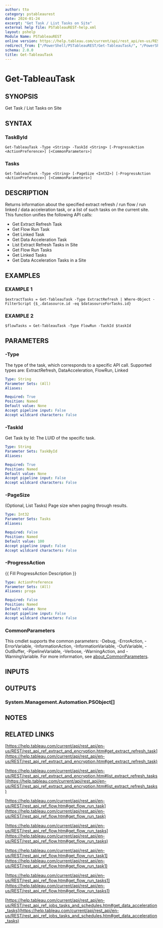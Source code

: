```yaml
---
author: tto
category: pstableaurest
date: 2024-01-24
excerpt: "Get Task / List Tasks on Site"
external help file: PSTableauREST-help.xml
layout: pshelp
Module Name: PSTableauREST
online version: https://help.tableau.com/current/api/rest_api/en-us/REST/rest_api_ref_extract_and_encryption.htm#get_extract_refresh_task
redirect_from: ["/PowerShell/PSTableauREST/Get-TableauTask/", "/PowerShell/PSTableauREST/get-tableautask/", "/PowerShell/get-tableautask/"]
schema: 2.0.0
title: Get-TableauTask
---
```


# Get-TableauTask

## SYNOPSIS
Get Task / List Tasks on Site

## SYNTAX

### TaskById
```
Get-TableauTask -Type <String> -TaskId <String> [-ProgressAction <ActionPreference>] [<CommonParameters>]
```

### Tasks
```
Get-TableauTask -Type <String> [-PageSize <Int32>] [-ProgressAction <ActionPreference>] [<CommonParameters>]
```

## DESCRIPTION
Returns information about the specified extract refresh / run flow / run linked / data acceleration task, or a list of such tasks on the current site.
This function unifies the following API calls:
- Get Extract Refresh Task
- Get Flow Run Task
- Get Linked Task
- Get Data Acceleration Task
- List Extract Refresh Tasks in Site
- Get Flow Run Tasks
- Get Linked Tasks
- Get Data Acceleration Tasks in a Site

## EXAMPLES

### EXAMPLE 1
```
$extractTasks = Get-TableauTask -Type ExtractRefresh | Where-Object -FilterScript {$_.datasource.id -eq $datasourceForTasks.id}
```

### EXAMPLE 2
```
$flowTasks = Get-TableauTask -Type FlowRun -TaskId $taskId
```

## PARAMETERS

### -Type
The type of the task, which corresponds to a specific API call.
Supported types are: ExtractRefresh, DataAcceleration, FlowRun, Linked

```yaml
Type: String
Parameter Sets: (All)
Aliases:

Required: True
Position: Named
Default value: None
Accept pipeline input: False
Accept wildcard characters: False
```

### -TaskId
Get Task by Id: The LUID of the specific task.

```yaml
Type: String
Parameter Sets: TaskById
Aliases:

Required: True
Position: Named
Default value: None
Accept pipeline input: False
Accept wildcard characters: False
```

### -PageSize
(Optional, List Tasks) Page size when paging through results.

```yaml
Type: Int32
Parameter Sets: Tasks
Aliases:

Required: False
Position: Named
Default value: 100
Accept pipeline input: False
Accept wildcard characters: False
```

### -ProgressAction
{{ Fill ProgressAction Description }}

```yaml
Type: ActionPreference
Parameter Sets: (All)
Aliases: proga

Required: False
Position: Named
Default value: None
Accept pipeline input: False
Accept wildcard characters: False
```

### CommonParameters
This cmdlet supports the common parameters: -Debug, -ErrorAction, -ErrorVariable, -InformationAction, -InformationVariable, -OutVariable, -OutBuffer, -PipelineVariable, -Verbose, -WarningAction, and -WarningVariable. For more information, see [about_CommonParameters](http://go.microsoft.com/fwlink/?LinkID=113216).

## INPUTS

## OUTPUTS

### System.Management.Automation.PSObject[]
## NOTES

## RELATED LINKS

[https://help.tableau.com/current/api/rest_api/en-us/REST/rest_api_ref_extract_and_encryption.htm#get_extract_refresh_task](https://help.tableau.com/current/api/rest_api/en-us/REST/rest_api_ref_extract_and_encryption.htm#get_extract_refresh_task)

[https://help.tableau.com/current/api/rest_api/en-us/REST/rest_api_ref_extract_and_encryption.htm#list_extract_refresh_tasks](https://help.tableau.com/current/api/rest_api/en-us/REST/rest_api_ref_extract_and_encryption.htm#list_extract_refresh_tasks)

[https://help.tableau.com/current/api/rest_api/en-us/REST/rest_api_ref_flow.htm#get_flow_run_task](https://help.tableau.com/current/api/rest_api/en-us/REST/rest_api_ref_flow.htm#get_flow_run_task)

[https://help.tableau.com/current/api/rest_api/en-us/REST/rest_api_ref_flow.htm#get_flow_run_tasks](https://help.tableau.com/current/api/rest_api/en-us/REST/rest_api_ref_flow.htm#get_flow_run_tasks)

[https://help.tableau.com/current/api/rest_api/en-us/REST/rest_api_ref_flow.htm#get_flow_run_task1](https://help.tableau.com/current/api/rest_api/en-us/REST/rest_api_ref_flow.htm#get_flow_run_task1)

[https://help.tableau.com/current/api/rest_api/en-us/REST/rest_api_ref_flow.htm#get_flow_run_tasks1](https://help.tableau.com/current/api/rest_api/en-us/REST/rest_api_ref_flow.htm#get_flow_run_tasks1)

[https://help.tableau.com/current/api/rest_api/en-us/REST/rest_api_ref_jobs_tasks_and_schedules.htm#get_data_acceleration_tasks](https://help.tableau.com/current/api/rest_api/en-us/REST/rest_api_ref_jobs_tasks_and_schedules.htm#get_data_acceleration_tasks)

